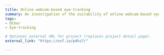 ```yaml
---
title: Online webcam-based eye-tracking
summary: An investigation of the suitability of online webcam-based eye-tracking for empirical research and applied contexts.
tags:
- Other
- Eye-tracking

# Optional external URL for project (replaces project detail page).
external_link: "https://osf.io/p4hz7/"

---
```

